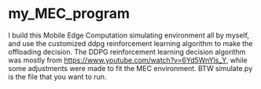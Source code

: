 # my_MEC_program
I build this Mobile Edge Computation simulating environment all by myself, and use the customized ddpg reinforcement learning algorithm to make the offloading decision.
The DDPG reinforcement learning decision algorithm was mostly from https://www.youtube.com/watch?v=6Yd5WnYls_Y, while some adjustments were made to fit the MEC environment.
BTW simulate.py is the file that you want to run.
